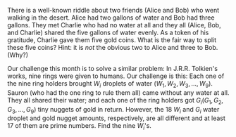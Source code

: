 There is a well-known riddle about two friends (Alice and Bob) who went walking in the desert.
Alice had two gallons of water and Bob had three gallons.
They met Charlie who had no water at all and they all (Alice, Bob, and Charlie) shared the five gallons of water evenly.
As a token of his gratitude, Charlie gave them five gold coins.
What is the fair way to split these five coins?
Hint: it is *not* the obvious two to Alice and three to Bob. (Why?)

Our challenge this month is to solve a similar problem:
In J.R.R. Tolkien's works, nine rings were given to humans. Our challenge is this: Each one of the nine ring holders brought $W_i$ droplets of water $(W_1, W_2, W_3, ..., W_9)$.
Sauron (who had the one ring to rule them all) came without any water at all. They all shared their water; and each one of the ring holders got $G_i (G_1, G_2, G_3, ..., G_9)$ tiny nuggets of gold in return.
However, the 18 $W_i$ and $G_i$ water droplet and gold nugget amounts, respectively, are all different and at least 17 of them are prime numbers.
Find the nine $W_i$'s.
